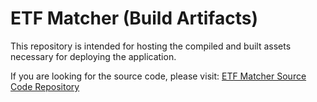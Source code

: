 # ETF Matcher (Build Artifacts)

This repository is intended for hosting the compiled and built assets necessary for deploying the application.

If you are looking for the source code, please visit: [ETF Matcher Source Code Repository](https://github.com/jzombie/etf-matcher)
